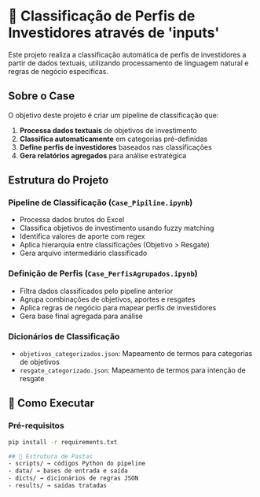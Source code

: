 # 🎯 Classificação de Perfis de Investidores através de 'inputs'

Este projeto realiza a classificação automática de perfis de investidores a partir de dados textuais, utilizando processamento de linguagem natural e regras de negócio específicas.

## Sobre o Case

O objetivo deste projeto é criar um pipeline de classificação que:

1. **Processa dados textuais** de objetivos de investimento
2. **Classifica automaticamente** em categorias pré-definidas
3. **Define perfis de investidores** baseados nas classificações
4. **Gera relatórios agregados** para análise estratégica

## Estrutura do Projeto

### Pipeline de Classificação (`Case_Pipiline.ipynb`)
- Processa dados brutos do Excel
- Classifica objetivos de investimento usando fuzzy matching
- Identifica valores de aporte com regex
- Aplica hierarquia entre classificações (Objetivo > Resgate)
- Gera arquivo intermediário classificado

### Definição de Perfis (`Case_PerfisAgrupados.ipynb`)
- Filtra dados classificados pelo pipeline anterior
- Agrupa combinações de objetivos, aportes e resgates
- Aplica regras de negócio para mapear perfis de investidores
- Gera base final agregada para análise

### Dicionários de Classificação
- `objetivos_categorizados.json`: Mapeamento de termos para categorias de objetivos
- `resgate_categorizado.json`: Mapeamento de termos para intenção de resgate

## 🚀 Como Executar

### Pré-requisitos
```bash
pip install -r requirements.txt

## 🧩 Estrutura de Pastas
- scripts/ → códigos Python do pipeline
- data/ → bases de entrada e saída
- dicts/ → dicionários de regras JSON
- results/ → saídas tratadas
